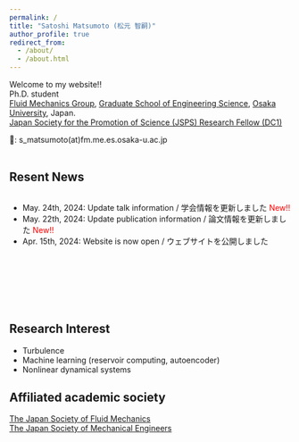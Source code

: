 ```yaml
---
permalink: /
title: "Satoshi Matsumoto (松元 智嗣)"
author_profile: true
redirect_from:
  - /about/
  - /about.html
---
```



Welcome to my website!! <br>
Ph.D. student <br>
[Fluid Mechanics Group](https://fm.me.es.osaka-u.ac.jp/en/), [Graduate School of Engineering Science](https://www.es.osaka-u.ac.jp/en/), [Osaka University](https://www.osaka-u.ac.jp/en), Japan. <br>
[Japan Society for the Promotion of Science (JSPS) Research Fellow (DC1)](https://www.jsps.go.jp/english/e-pd/index.html) <br>

📧: s_matsumoto(at)fm.me.es.osaka-u.ac.jp
<p style="margin-bottom: -1em; "></p>
<br>

## Resent News
<div style="width: 100%; height: 200px; overflow-y: scroll; border: none">
    <ul>
        <li>May. 24th, 2024: Update talk information / 学会情報を更新しました <font color="#ff0000"> New!! </font></li>
        <li>May. 22th, 2024: Update publication information / 論文情報を更新しました <font color="#ff0000"> New!! </font></li>
        <li>Apr. 15th, 2024: Website is now open / ウェブサイトを公開しました</li>
    </ul>
</div>

## Research Interest
* Turbulence
* Machine learning (reservoir computing, autoencoder)
* Nonlinear dynamical systems

## Affiliated academic society
[The Japan Society of Fluid Mechanics](https://www.nagare.or.jp/en/index.html) <br>
[The Japan Society of Mechanical Engineers](https://www.jsme.or.jp/english/)